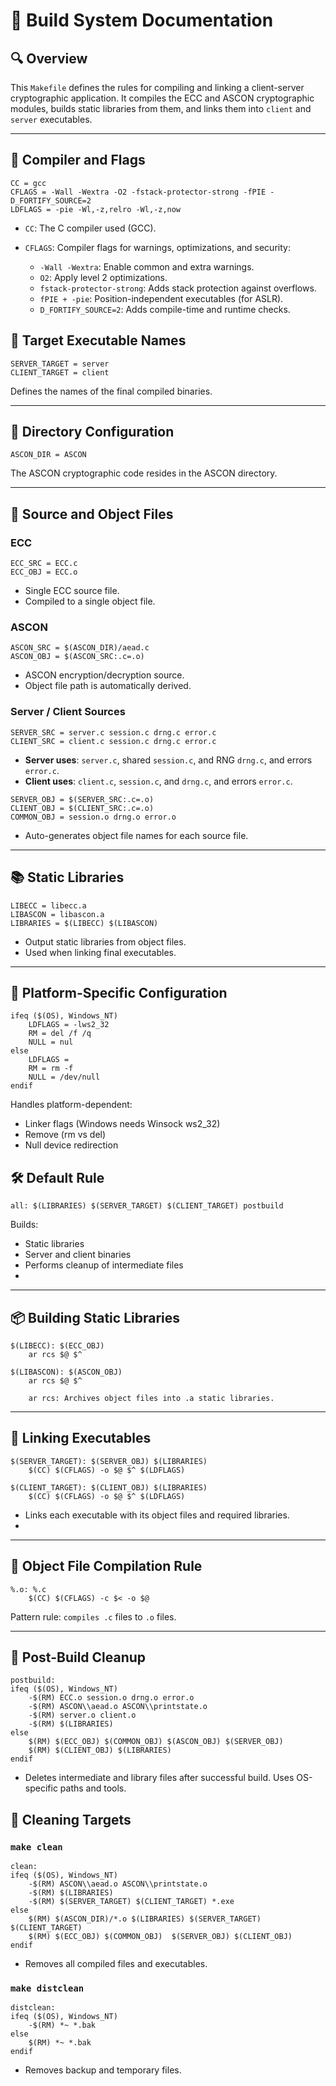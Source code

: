 # 📄 Build System Documentation 

## 🔍 Overview

This `Makefile` defines the rules for compiling and linking a 
client-server cryptographic application. It compiles the ECC and
ASCON cryptographic modules, builds static libraries from them,
and links them into `client` and `server` executables.

---

## 🔧 Compiler and Flags

```make
CC = gcc
CFLAGS = -Wall -Wextra -O2 -fstack-protector-strong -fPIE -D_FORTIFY_SOURCE=2
LDFLAGS = -pie -Wl,-z,relro -Wl,-z,now
```
- `CC`: The C compiler used (GCC).

- `CFLAGS`: Compiler flags for warnings, optimizations, and security:
  - `-Wall -Wextra`: Enable common and extra warnings.
  - `O2`: Apply level 2 optimizations.
  - `fstack-protector-strong`: Adds stack protection against overflows.
  - `fPIE + -pie`: Position-independent executables (for ASLR).
  - `D_FORTIFY_SOURCE=2`: Adds compile-time and runtime checks.

## 🎯 Target Executable Names
```make
SERVER_TARGET = server
CLIENT_TARGET = client
```
Defines the names of the final compiled binaries.

---

## 📁 Directory Configuration
```make
ASCON_DIR = ASCON
```
The ASCON cryptographic code resides in the ASCON directory.

---

## 🧩 Source and Object Files
### ECC
```make
ECC_SRC = ECC.c
ECC_OBJ = ECC.o
```
- Single ECC source file.
- Compiled to a single object file.

### ASCON
```make
ASCON_SRC = $(ASCON_DIR)/aead.c
ASCON_OBJ = $(ASCON_SRC:.c=.o)
```
- ASCON encryption/decryption source.
- Object file path is automatically derived.

### Server / Client Sources
```make
SERVER_SRC = server.c session.c drng.c error.c
CLIENT_SRC = client.c session.c drng.c error.c
```
- **Server uses**: `server.c`, shared `session.c`, and RNG `drng.c`, and errors `error.c`.
- **Client uses**: `client.c`, `session.c`, and `drng.c`, and errors `error.c`.
```make
SERVER_OBJ = $(SERVER_SRC:.c=.o)
CLIENT_OBJ = $(CLIENT_SRC:.c=.o)
COMMON_OBJ = session.o drng.o error.o
``` 
- Auto-generates object file names for each source file.

---
## 📚 Static Libraries
```make
LIBECC = libecc.a
LIBASCON = libascon.a
LIBRARIES = $(LIBECC) $(LIBASCON)
```
- Output static libraries from object files.
- Used when linking final executables.

---

## 🧷 Platform-Specific Configuration
```make
ifeq ($(OS), Windows_NT)
    LDFLAGS = -lws2_32
    RM = del /f /q
    NULL = nul
else
    LDFLAGS =
    RM = rm -f
    NULL = /dev/null
endif
```

Handles platform-dependent:

- Linker flags (Windows needs Winsock ws2_32)
- Remove (rm vs del)
- Null device redirection

## 🛠 Default Rule
```make
all: $(LIBRARIES) $(SERVER_TARGET) $(CLIENT_TARGET) postbuild
```
Builds:
- Static libraries
- Server and client binaries
- Performs cleanup of intermediate files
- 
---

## 📦 Building Static Libraries
```make
$(LIBECC): $(ECC_OBJ)
	ar rcs $@ $^

$(LIBASCON): $(ASCON_OBJ)
	ar rcs $@ $^

    ar rcs: Archives object files into .a static libraries.
```
--- 
## 🔗 Linking Executables
```make
$(SERVER_TARGET): $(SERVER_OBJ) $(LIBRARIES)
	$(CC) $(CFLAGS) -o $@ $^ $(LDFLAGS)

$(CLIENT_TARGET): $(CLIENT_OBJ) $(LIBRARIES)
	$(CC) $(CFLAGS) -o $@ $^ $(LDFLAGS)
```

- Links each executable with its object files and required libraries.
- 
---
## 🧱 Object File Compilation Rule
```make
%.o: %.c
	$(CC) $(CFLAGS) -c $< -o $@
```
Pattern rule: `compiles .c` files to `.o` files.

---
## 🧼 Post-Build Cleanup
```make
postbuild:
ifeq ($(OS), Windows_NT)
	-$(RM) ECC.o session.o drng.o error.o
	-$(RM) ASCON\\aead.o ASCON\\printstate.o
	-$(RM) server.o client.o
	-$(RM) $(LIBRARIES)
else
	$(RM) $(ECC_OBJ) $(COMMON_OBJ) $(ASCON_OBJ) $(SERVER_OBJ)
	$(RM) $(CLIENT_OBJ) $(LIBRARIES)
endif
```
- Deletes intermediate and library files after successful build. Uses OS-specific paths and tools.
## 🧽 Cleaning Targets

### **`make clean`**

```make
clean:
ifeq ($(OS), Windows_NT)
	-$(RM) ASCON\\aead.o ASCON\\printstate.o
	-$(RM) $(LIBRARIES)
	-$(RM) $(SERVER_TARGET) $(CLIENT_TARGET) *.exe
else
	$(RM) $(ASCON_DIR)/*.o $(LIBRARIES) $(SERVER_TARGET) $(CLIENT_TARGET)
	$(RM) $(ECC_OBJ) $(COMMON_OBJ)  $(SERVER_OBJ) $(CLIENT_OBJ)
endif
```
- Removes all compiled files and executables.

### **`make distclean`**

```make
distclean:
ifeq ($(OS), Windows_NT)
	-$(RM) *~ *.bak
else
	$(RM) *~ *.bak
endif
```
- Removes backup and temporary files.
